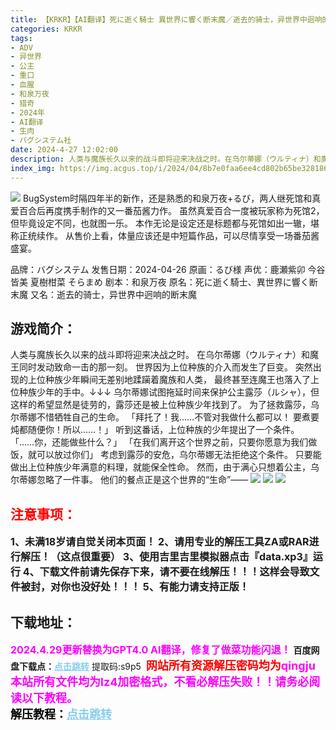 ```yaml
---
title: 【KRKR】【AI翻译】死に逝く騎士 異世界に響く断末魔／逝去的骑士，异世界中迥响的断末魔
categories: KRKR
tags:
- ADV
- 异世界
- 公主
- 重口
- 血腥
- 和泉万夜
- 猎奇
- 2024年
- AI翻译
- 生肉
- バグシステム社
date: 2024-4-27 12:02:00
description: 人类与魔族长久以来的战斗即将迎来决战之时。在乌尔蒂娜（ウルティナ）和魔王同时发动致命一击的那一刻。世界因为上位种族的介入而发生了巨变。突然出现的上位种族少年瞬间无差别地蹂躏着魔族和人类，最终甚至连魔王也落入了上位种族少年的手中。↓↓↓
index_img: https://img.acgus.top/i/2024/04/8b7e0faa6ee4cd802b65be328186e33d.webp
---
```

![](https://img.acgus.top/i/2024/04/8b7e0faa6ee4cd802b65be328186e33d.webp)
BugSystem时隔四年半的新作，还是熟悉的和泉万夜+るび，两人继死馆和真爱百合后再度携手制作的又一番茄酱力作。
虽然真爱百合一度被玩家称为死馆2，但毕竟设定不同，也就图一乐。
本作无论是设定还是标题都与死馆如出一辙，堪称正统续作。
从售价上看，体量应该还是中短篇作品，可以尽情享受一场番茄酱盛宴。

品牌：バグシステム
发售日期：2024-04-26
原画：るび様
声优：鹿瀬紫卯 今谷皆美 夏樹柑菜 そらまめ
剧本：和泉万夜
原名：死に逝く騎士、異世界に響く断末魔
又名：逝去的骑士，异世界中迥响的断末魔

## 游戏简介：
人类与魔族长久以来的战斗即将迎来决战之时。
在乌尔蒂娜（ウルティナ）和魔王同时发动致命一击的那一刻。
世界因为上位种族的介入而发生了巨变。
突然出现的上位种族少年瞬间无差别地蹂躏着魔族和人类，
最终甚至连魔王也落入了上位种族少年的手中。↓↓↓
乌尔蒂娜试图拖延时间来保护公主露莎（ルシャ），但这样的希望显然是徒劳的，露莎还是被上位种族少年找到了。
为了拯救露莎，乌尔蒂娜不惜牺牲自己的生命。
「拜托了！我……不管对我做什么都可以！
要煮要炖都随便你！所以……！」
听到这番话，上位种族的少年提出了一个条件。
「……你，还能做些什么？」
「在我们离开这个世界之前，只要你愿意为我们做饭，就可以放过你们」
考虑到露莎的安危，乌尔蒂娜无法拒绝这个条件。
只要能做出上位种族少年满意的料理，就能保全性命。
然而，由于满心只想着公主，乌尔蒂娜忽略了一件事。
他们的餐点正是这个世界的“生命”——
![](https://img.acgus.top/i/2024/04/e73715f5d2bb86a0b4f92f4ee09768e6.webp)
![](https://img.acgus.top/i/2024/04/e67f9dd693a2b317794fcb2a137309fe.webp)
![](https://img.acgus.top/i/2024/04/c313f133abc5ec67f7710443da60bc83.webp)







## <font color=#FF0000 >注意事项：</font>
<font size=3><b>1、未满18岁请自觉关闭本页面！
2、请用专业的解压工具ZA或RAR进行解压！（这点很重要）
3、使用吉里吉里模拟器点击『data.xp3』运行
4、下载文件前请先保存下来，请不要在线解压！！！这样会导致文件被封，对你也没好处！！！
5、有能力请支持正版！</b></font>

## 下载地址：
<font color=#FF00FF size=3>**2024.4.29更新替换为GPT4.0 AI翻译，修复了做菜功能闪退！**</font>
<b>百度网盘下载点：</b><a href="https://pan.baidu.com/s/1xPz1A_mGOIJSGdR0EU_9iQ?pwd=s9p5" style="color: #87CEEB;"><b>点击跳转</b></a> 提取码:s9p5
<a style="padding: 0" href="https://post.qingju.org/AD/"><img style="max-width:100%" src="https://img.acgus.top/i/2024/07/478f689b8021d8d499ab43d21acf137a.gif" alt=""></a>
<b><font color=#FF0000 size=4>网站所有资源解压密码均为</b></font><b><font color=#FF00FF size=4>qingju</font><font color=#FF0000 ></font></b><br><b><font color=#FF00FF size=4>本站所有文件均为lz4加密格式，不看必解压失败！！请务必阅读以下教程。</b></font><br><b><font color=#000 size=4>解压教程：</b><a href="https://post.qingju.org/tutorial/000/" style="color: #87CEEB;"><b>点击跳转</b></a>